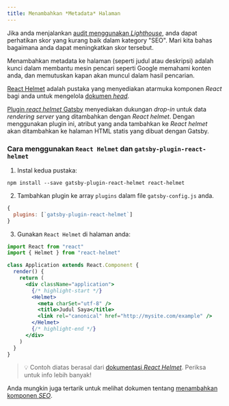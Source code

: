 ```yaml
---
title: Menambahkan *Metadata* Halaman
---
```


Jika anda menjalankan [audit menggunakan *Lighthouse*](/docs/audit-with-lighthouse/), anda dapat perhatikan skor yang kurang baik dalam kategory "SEO". Mari kita bahas bagaimana anda dapat meningkatkan skor tersebut.

Menambahkan metadata ke halaman (seperti judul atau deskripsi) adalah kunci dalam membantu mesin pencari seperti Google memahami konten anda, 
dan memutuskan kapan akan muncul dalam hasil pencarian.

[React Helmet](https://github.com/nfl/react-helmet) adalah pustaka yang menyediakan atarmuka komponen *React* bagi anda untuk mengelola [dokumen *head*](https://developer.mozilla.org/en-US/docs/Web/HTML/Element/head).

[Plugin *react helmet* Gatsby](/packages/gatsby-plugin-react-helmet) menyediakan dukungan *drop-in* untuk data *rendering server* yang ditambahkan dengan *React helmet*. Dengan menggunakan plugin ini, atribut yang anda tambahkan ke *React helmet* akan ditambahkan ke halaman HTML statis yang dibuat dengan Gatsby.

### Cara menggunakan `React Helmet` dan `gatsby-plugin-react-helmet`

1. Instal kedua pustaka:

```shell
npm install --save gatsby-plugin-react-helmet react-helmet
```

2. Tambahkan plugin ke array `plugins` dalam file `gatsby-config.js` anda.

```javascript:title=gatsby-config.js
{
  plugins: [`gatsby-plugin-react-helmet`]
}
```

3. Gunakan `React Helmet` di halaman anda:

```jsx
import React from "react"
import { Helmet } from "react-helmet"

class Application extends React.Component {
  render() {
    return (
      <div className="application">
        {/* highlight-start */}
        <Helmet>
          <meta charSet="utf-8" />
          <title>Judul Saya</title>
          <link rel="canonical" href="http://mysite.com/example" />
        </Helmet>
        {/* highlight-end */}
      </div>
    )
  }
}
```

> 💡 Contoh diatas berasal dari [dokumentasi *React Helmet*](https://github.com/nfl/react-helmet#example). Periksa untuk info lebih banyak!

Anda mungkin juga tertarik untuk melihat dokumen tentang [menambahkan komponen *SEO*](/docs/add-seo-component/).